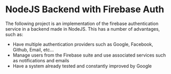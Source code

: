 # NodeJS Backend with Firebase Auth

The following project is an implementation of the firebase authentication service in a backend made in NodeJS. This has a number of advantages, such as:

- Have multiple authentication providers such as Google, Facebook, Github, Email, etc...
- Manage users from the Firebase suite and use associated services such as notifications and emails
- Have a system already tested and constantly improved by Google


